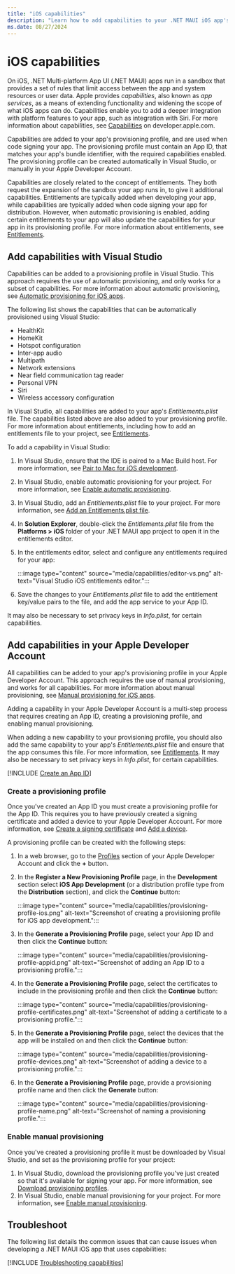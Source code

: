 ```yaml
---
title: "iOS capabilities"
description: "Learn how to add capabilities to your .NET MAUI iOS app's provisioning profile, to code sign your app."
ms.date: 08/27/2024
---
```


# iOS capabilities

On iOS, .NET Multi-platform App UI (.NET MAUI) apps run in a sandbox that provides a set of rules that limit access between the app and system resources or user data. Apple provides *capabilities*, also known as *app services*, as a means of extending functionality and widening the scope of what iOS apps can do. Capabilities enable you to add a deeper integration with platform features to your app, such as integration with Siri. For more information about capabilities, see [Capabilities](https://developer.apple.com/documentation/xcode/capabilities) on developer.apple.com.

Capabilities are added to your app's provisioning profile, and are used when code signing your app. The provisioning profile must contain an App ID, that matches your app's bundle identifier, with the required capabilities enabled. The provisioning profile can be created automatically in Visual Studio, or manually in your Apple Developer Account.

Capabilities are closely related to the concept of entitlements. They both request the expansion of the sandbox your app runs in, to give it additional capabilities. Entitlements are typically added when developing your app, while capabilities are typically added when code signing your app for distribution. However, when automatic provisioning is enabled, adding certain entitlements to your app will also update the capabilities for your app in its provisioning profile. For more information about entitlements, see [Entitlements](entitlements.md).

## Add capabilities with Visual Studio

Capabilities can be added to a provisioning profile in Visual Studio. This approach requires the use of automatic provisioning, and only works for a subset of capabilities. For more information about automatic provisioning, see [Automatic provisioning for iOS apps](~/ios/device-provisioning/automatic-provisioning.md).

The following list shows the capabilities that can be automatically provisioned using Visual Studio:

- HealthKit
- HomeKit
- Hotspot configuration
- Inter-app audio
- Multipath
- Network extensions
- Near field communication tag reader
- Personal VPN
- Siri
- Wireless accessory configuration

In Visual Studio, all capabilities are added to your app's *Entitlements.plist* file. The capabilities listed above are also added to your provisioning profile. For more information about entitlements, including how to add an entitlements file to your project, see [Entitlements](entitlements.md).

To add a capability in Visual Studio:

1. In Visual Studio, ensure that the IDE is paired to a Mac Build host. For more information, see [Pair to Mac for iOS development](~/ios/pair-to-mac.md).
1. In Visual Studio, enable automatic provisioning for your project. For more information, see [Enable automatic provisioning](~/ios/device-provisioning/automatic-provisioning.md#enable-automatic-provisioning).
1. In Visual Studio, add an *Entitlements.plist* file to your project. For more information, see [Add an Entitlements.plist file](entitlements.md#add-an-entitlementsplist-file).
1. In **Solution Explorer**, double-click the *Entitlements.plist* file from the **Platforms > iOS** folder of your .NET MAUI app project to open it in the entitlements editor.
1. In the entitlements editor, select and configure any entitlements required for your app:

    :::image type="content" source="media/capabilities/editor-vs.png" alt-text="Visual Studio iOS entitlements editor.":::

1. Save the changes to your *Entitlements.plist* file to add the entitlement key/value pairs to the file, and add the app service to your App ID.

It may also be necessary to set privacy keys in *Info.plist*, for certain capabilities.

## Add capabilities in your Apple Developer Account

All capabilities can be added to your app's provisioning profile in your Apple Developer Account. This approach requires the use of manual provisioning, and works for all capabilities. For more information about manual provisioning, see [Manual provisioning for iOS apps](~/ios/device-provisioning/manual-provisioning.md).

Adding a capability in your Apple Developer Account is a multi-step process that requires creating an App ID, creating a provisioning profile, and enabling manual provisioning.

When adding a new capability to your provisioning profile, you should also add the same capability to your app's *Entitlements.plist* file and ensure that the app consumes this file. For more information, see [Entitlements](entitlements.md). It may also be necessary to set privacy keys in *Info.plist*, for certain capabilities.

[!INCLUDE [Create an App ID](../macios/includes/capabilities-create-app-id.md)]

### Create a provisioning profile

Once you've created an App ID you must create a provisioning profile for the App ID. This requires you to have previously created a signing certificate and added a device to your Apple Developer Account. For more information, see [Create a signing certificate](~/ios/device-provisioning/manual-provisioning.md#create-a-signing-certificate) and [Add a device](~/ios/device-provisioning/manual-provisioning.md#add-a-device).

A provisioning profile can be created with the following steps:

1. In a web browser, go to the [Profiles](https://developer.apple.com/account/resources/profiles/list) section of your Apple Developer Account and click the **+** button.
1. In the **Register a New Provisioning Profile** page, in the **Development** section select **iOS App Development** (or a distribution profile type from the **Distribution** section), and click the **Continue** button:

    :::image type="content" source="media/capabilities/provisioning-profile-ios.png" alt-text="Screenshot of creating a provisioning profile for iOS app development.":::

1. In the **Generate a Provisioning Profile** page, select your App ID and then click the **Continue** button:

    :::image type="content" source="media/capabilities/provisioning-profile-appid.png" alt-text="Screenshot of adding an App ID to a provisioning profile.":::

1. In the **Generate a Provisioning Profile** page, select the certificates to include in the provisioning profile and then click the **Continue** button:

    :::image type="content" source="media/capabilities/provisioning-profile-certificates.png" alt-text="Screenshot of adding a certificate to a provisioning profile.":::

1. In the **Generate a Provisioning Profile** page, select the devices that the app will be installed on and then click the **Continue** button:

    :::image type="content" source="media/capabilities/provisioning-profile-devices.png" alt-text="Screenshot of adding a device to a provisioning profile.":::

1. In the **Generate a Provisioning Profile** page, provide a provisioning profile name and then click the **Generate** button:

    :::image type="content" source="media/capabilities/provisioning-profile-name.png" alt-text="Screenshot of naming a provisioning profile.":::

### Enable manual provisioning

Once you've created a provisioning profile it must be downloaded by Visual Studio, and set as the provisioning profile for your project:

1. In Visual Studio, download the provisioning profile you've just created so that it's available for signing your app. For more information, see [Download provisioning profiles](~/ios/device-provisioning/manual-provisioning.md#download-provisioning-profiles).
1. In Visual Studio, enable manual provisioning for your project. For more information, see [Enable manual provisioning](~/ios/device-provisioning/manual-provisioning.md#enable-manual-provisioning).

## Troubleshoot

The following list details the common issues that can cause issues when developing a .NET MAUI iOS app that uses capabilities:

[!INCLUDE [Troubleshooting capabilities](../macios/includes/troubleshooting-capabilities.md)]
